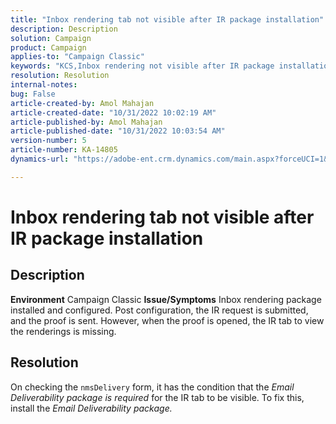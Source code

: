 ```yaml
---
title: "Inbox rendering tab not visible after IR package installation"
description: Description
solution: Campaign
product: Campaign
applies-to: "Campaign Classic"
keywords: "KCS,Inbox rendering not visible after IR package installation"
resolution: Resolution
internal-notes: 
bug: False
article-created-by: Amol Mahajan
article-created-date: "10/31/2022 10:02:19 AM"
article-published-by: Amol Mahajan
article-published-date: "10/31/2022 10:03:54 AM"
version-number: 5
article-number: KA-14805
dynamics-url: "https://adobe-ent.crm.dynamics.com/main.aspx?forceUCI=1&pagetype=entityrecord&etn=knowledgearticle&id=81ef1618-0359-ed11-9561-6045bd006079"

---
```

# Inbox rendering tab not visible after IR package installation

## Description

<b>Environment</b>
Campaign Classic
<b>Issue/Symptoms</b>
Inbox rendering package installed and configured. Post configuration, the IR request is submitted, and the proof is sent. However, when the proof is opened, the IR tab to view the renderings is missing.


## Resolution


On checking the `nmsDelivery` form, it has the condition that the *Email Deliverability* *package is required* for the IR tab to be visible. To fix this, install the *Email Deliverability package.*
